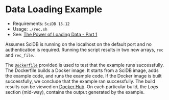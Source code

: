 # Data Loading Example

* Requirements: `SciDB 15.12`
* Usage: `./rec.sh`
* See: [The Power of Loading Data - Part 1](http://rvernica.github.io/2016/05/load-data)

Assumes SciDB is running on the localhost on the default port and no authentication is required. Running the script results in two new arrays, `rec` and `rec_file`.

The [`Dockerfile`](Dockerfile) provided is used to test that the example runs successfully. The Dockerfile builds a Docker image. It starts from a SciDB image, adds the example code, and runs the example code. If the Docker image is built successfully, we conclude that the example ran successfully. The build results can be viewed on [Docker Hub](https://hub.docker.com/r/rvernica/scidb-examples/builds/). On each particular build, the *Logs* section (mid-way), contains the output generated by the example.
